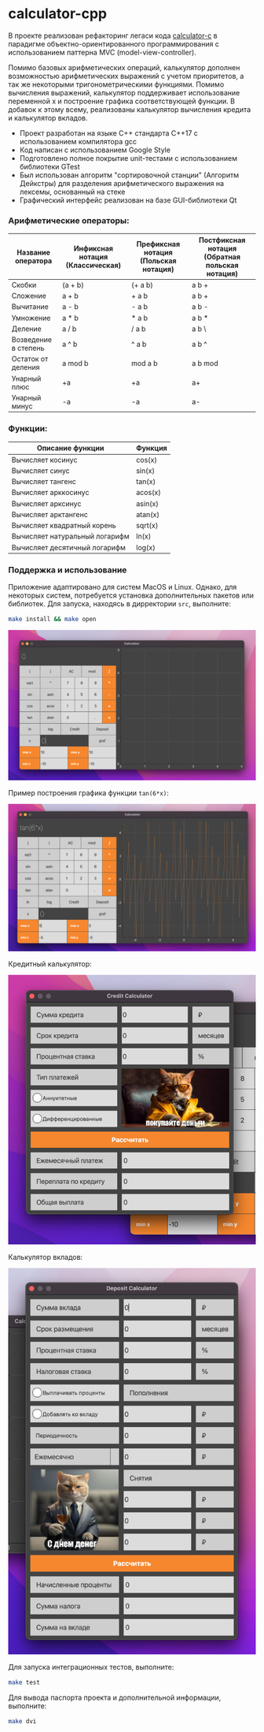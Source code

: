 # calculator-cpp

В проекте реализован рефакторинг легаси кода [calculator-c](https://github.com/senyabanana/school21/tree/main/c-projects/calculator-c) в парадигме объектно-ориентированного программирования c использованием паттерна MVC (model-view-controller).

Помимо базовых арифметических операций, калькулятор дополнен возможностью арифметических выражений с учетом приоритетов, а так же некоторыми тригонометрическими функциями. Помимо вычисления выражений, калькулятор поддерживает использование переменной x и построение графика соответствующей функции. В добавок к этому всему, реализованы калькулятор вычисления кредита и калькулятор вкладов.

- Проект разработан на языке C++ стандарта C++17 с использованием компилятора gcc
- Код написан с использованием Google Style
- Подготовлено полное покрытие unit-тестами с использованием библиотеки GTest
- Был использован алгоритм "сортировочной станции" (Алгоритм Дейкстры) для разделения арифметического выражения на лексемы, основанный на стеке
- Графический интерфейс реализован на базе GUI-библиотеки Qt

### Арифметические операторы:

| Название оператора | Инфиксная нотация (Классическая) | Префиксная нотация (Польская нотация) |  Постфиксная нотация (Обратная польская нотация) |
| ------ | ------ | ------ | ------ |
| Скобки | (a + b) | (+ a b) | a b + |
| Сложение | a + b | + a b | a b + |
| Вычитание | a - b | - a b | a b - |
| Умножение | a * b | * a b | a b * |
| Деление | a / b | / a b | a b \ |
| Возведение в степень | a ^ b | ^ a b | a b ^ |
| Остаток от деления | a mod b | mod a b | a b mod |
| Унарный плюс | +a | +a | a+ |
| Унарный минус | -a | -a | a- |

### Функции:
  
| Описание функции | Функция |   
| ---------------- | ------- |  
| Вычисляет косинус | cos(x) |   
| Вычисляет синус | sin(x) |  
| Вычисляет тангенс | tan(x) |  
| Вычисляет арккосинус | acos(x) | 
| Вычисляет арксинус | asin(x) | 
| Вычисляет арктангенс | atan(x) |
| Вычисляет квадратный корень | sqrt(x) |
| Вычисляет натуральный логарифм | ln(x) | 
| Вычисляет десятичный логарифм | log(x) |

### Поддержка и использование

Приложение адаптировано для систем MacOS и Linux. Однако, для некоторых систем, потребуется установка дополнительных пакетов или библиотек. Для запуска, находясь в дирректории `src`, выполните:

```sh
make install && make open
```
![calculatop](./pictures/calculator.png)

Пример построения графика функции `tan(6*x)`:

![tan](./pictures/tan.png)

Кредитный калькулятор:

![credit](./pictures/credit.png)

Калькулятор вкладов:

![deposit](./pictures/deposit.png)

Для запуска интеграционных тестов, выполните:

```sh
make test
```

Для вывода паспорта проекта и дополнительной информации, выполните:

```sh
make dvi
```